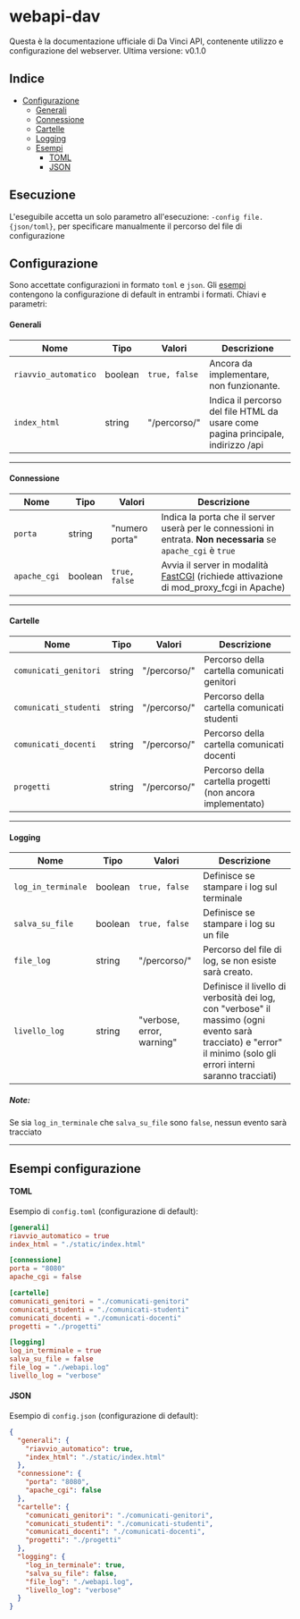 # webapi-dav
Questa è la documentazione ufficiale di Da Vinci API, contenente utilizzo e configurazione del webserver.
Ultima versione: v0.1.0

## Indice
* [Configurazione](#configurazione)
  * [Generali](#generali)
  * [Connessione](#connessione)
  * [Cartelle](#cartelle)
  * [Logging](#logging)
  * [Esempi](#esempi-configurazione)
    * [TOML](#toml)
    * [JSON](#json)


## Esecuzione
L'eseguibile accetta un solo parametro all'esecuzione: `-config file.{json/toml}`,
per specificare manualmente il percorso del file di configurazione

## Configurazione
Sono accettate configurazioni in formato `toml` e `json`. Gli [esempi](#esempi-configurazione)
contengono la configurazione di default in entrambi i formati.
Chiavi e parametri:

#### Generali
| Nome                 | Tipo    | Valori             | Descrizione |
|----------------------|---------|--------------------|-------------|
| `riavvio_automatico` | boolean | `true, false`      | Ancora da implementare, non funzionante. |
| `index_html`         | string  | "/percorso/"       | Indica il percorso del file HTML da usare come pagina principale, indirizzo /api |

---

#### Connessione
| Nome                 | Tipo     | Valori         | Descrizione |
|----------------------|----------|----------------|-------------|
| `porta`              | string   | "numero porta" | Indica la porta che il server userà per le connessioni in entrata. **Non necessaria** se `apache_cgi` è `true` |
| `apache_cgi`         | boolean  | `true, false`  | Avvia il server in modalità [FastCGI](https://httpd.apache.org/docs/2.4/mod/mod_proxy_fcgi.html) (richiede attivazione di mod_proxy_fcgi in Apache) |

---

#### Cartelle
| Nome                  | Tipo    | Valori             | Descrizione |
|-----------------------|---------|--------------------|-------------|
| `comunicati_genitori` | string  | "/percorso/"       | Percorso della cartella comunicati genitori |
| `comunicati_studenti` | string  | "/percorso/"       | Percorso della cartella comunicati studenti |
| `comunicati_docenti`  | string  | "/percorso/"       | Percorso della cartella comunicati docenti |
| `progetti`            | string  | "/percorso/"       | Percorso della cartella progetti (non ancora implementato) |

---

#### Logging
| Nome               | Tipo    | Valori                    | Descrizione |
|--------------------|---------|---------------------------|-------------|
| `log_in_terminale` | boolean | `true, false`             | Definisce se stampare i log sul terminale |
| `salva_su_file`    | boolean | `true, false`             | Definisce se stampare i log su un file |
| `file_log`         | string  | "/percorso/"              | Percorso del file di log, se non esiste sarà creato. |
| `livello_log`      | string  | "verbose, error, warning" | Definisce il livello di verbosità dei log, con "verbose" il massimo (ogni evento sarà tracciato) e "error" il minimo (solo gli errori interni saranno tracciati) |

##### Note:
Se sia `log_in_terminale` che `salva_su_file` sono `false`, nessun evento sarà tracciato

---

## Esempi configurazione
#### TOML
Esempio di `config.toml` (configurazione di default):

```toml
[generali]
riavvio_automatico = true
index_html = "./static/index.html"

[connessione]
porta = "8080"
apache_cgi = false

[cartelle]
comunicati_genitori = "./comunicati-genitori"
comunicati_studenti = "./comunicati-studenti"
comunicati_docenti = "./comunicati-docenti"
progetti = "./progetti"

[logging]
log_in_terminale = true
salva_su_file = false
file_log = "./webapi.log"
livello_log = "verbose"
```

#### JSON
Esempio di `config.json` (configurazione di default):
```json
{
  "generali": {
    "riavvio_automatico": true,
    "index_html": "./static/index.html"
  },
  "connessione": {
    "porta": "8080",
    "apache_cgi": false
  },
  "cartelle": {
    "comunicati_genitori": "./comunicati-genitori",
    "comunicati_studenti": "./comunicati-studenti",
    "comunicati_docenti": "./comunicati-docenti",
    "progetti": "./progetti"
  },
  "logging": {
    "log_in_terminale": true,
    "salva_su_file": false,
    "file_log": "./webapi.log",
    "livello_log": "verbose"
  }
}
```